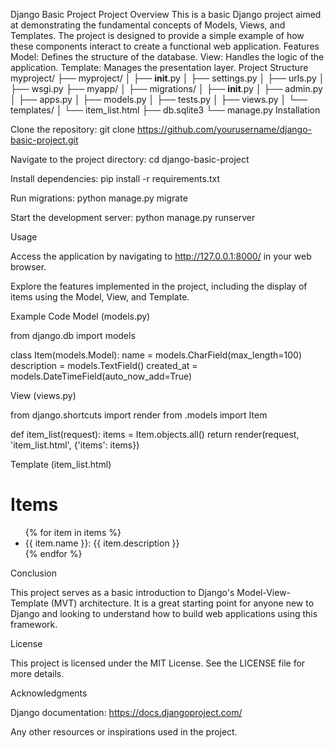Django Basic Project
Project Overview
This is a basic Django project aimed at demonstrating the fundamental concepts of Models, Views, and Templates. The project is designed to provide a simple example of how these components interact to create a functional web application.
Features
Model: Defines the structure of the database.
View: Handles the logic of the application.
Template: Manages the presentation layer.
Project Structure
myproject/
├── myproject/
│   ├── __init__.py
│   ├── settings.py
│   ├── urls.py
│   ├── wsgi.py
├── myapp/
│   ├── migrations/
│   ├── __init__.py
│   ├── admin.py
│   ├── apps.py
│   ├── models.py
│   ├── tests.py
│   ├── views.py
│   └── templates/
│       └── item_list.html
├── db.sqlite3
└── manage.py
Installation

Clone the repository:
git clone https://github.com/yourusername/django-basic-project.git

Navigate to the project directory:
cd django-basic-project

Install dependencies:
pip install -r requirements.txt

Run migrations:
python manage.py migrate

Start the development server:
python manage.py runserver

Usage

Access the application by navigating to http://127.0.0.1:8000/ in your web browser.

Explore the features implemented in the project, including the display of items using the Model, View, and Template.

Example Code
Model (models.py)

from django.db import models

class Item(models.Model):
    name = models.CharField(max_length=100)
    description = models.TextField()
    created_at = models.DateTimeField(auto_now_add=True)

View (views.py)

from django.shortcuts import render
from .models import Item

def item_list(request):
    items = Item.objects.all()
    return render(request, 'item_list.html', {'items': items})

Template (item_list.html)

<!DOCTYPE html>
<html>
<head>
    <title>Item List</title>
</head>
<body>
    <h1>Items</h1>
    <ul>
        {% for item in items %}
            <li>{{ item.name }}: {{ item.description }}</li>
        {% endfor %}
    </ul>
</body>
</html>

Conclusion

This project serves as a basic introduction to Django's Model-View-Template (MVT) architecture. It is a great starting point for anyone new to Django and looking to understand how to build web applications using this framework.

License

This project is licensed under the MIT License. See the LICENSE file for more details.

Acknowledgments

Django documentation: https://docs.djangoproject.com/

Any other resources or inspirations used in the project.
